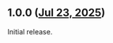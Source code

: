 ## 1.0.0 ([Jul 23, 2025](https://github.com/ramensoftware/windhawk-mods/blob/e8dd2fc1044b1bc14cdd5c78dc3203d62b52c4f8/mods/basic-classic-theme-ribbon-fix.wh.cpp))

Initial release.

